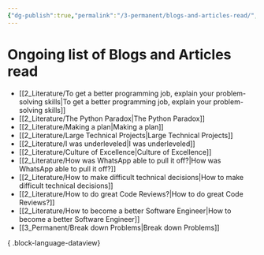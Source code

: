```yaml
---
{"dg-publish":true,"permalink":"/3-permanent/blogs-and-articles-read/","created":"2023-09-08T07:08:36.492-05:00","updated":"2023-09-08T07:09:46.497-05:00"}
---
```


# Ongoing list of Blogs and Articles read
- [[2_Literature/To get a better programming job, explain your problem-solving skills\|To get a better programming job, explain your problem-solving skills]]
- [[2_Literature/The Python Paradox\|The Python Paradox]]
- [[2_Literature/Making a plan\|Making a plan]]
- [[2_Literature/Large Technical Projects\|Large Technical Projects]]
- [[2_Literature/I was underleveled\|I was underleveled]]
- [[2_Literature/Culture of Excellence\|Culture of Excellence]]
- [[2_Literature/How was WhatsApp able to pull it off?\|How was WhatsApp able to pull it off?]]
- [[2_Literature/How to make difficult technical decisions\|How to make difficult technical decisions]]
- [[2_Literature/How to do great Code Reviews?\|How to do great Code Reviews?]]
- [[2_Literature/How to become a better Software Engineer\|How to become a better Software Engineer]]
- [[3_Permanent/Break down Problems\|Break down Problems]]

{ .block-language-dataview}